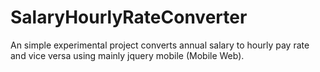 SalaryHourlyRateConverter
=========================

An simple experimental project converts annual salary to hourly pay rate and vice versa
using mainly jquery mobile (Mobile Web).

